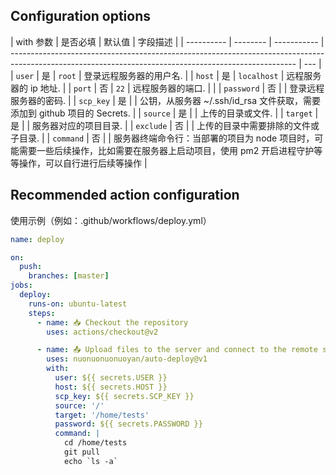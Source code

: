 ## Configuration options

| with 参数  | 是否必填 | 默认值      | 字段描述                                                                                                                                              |
| ---------- | -------- | ----------- | ----------------------------------------------------------------------------------------------------------------------------------------------------- | --- |
| `user`     | 是       | `root`      | 登录远程服务器的用户名.                                                                                                                               |
| `host`     | 是       | `localhost` | 远程服务器的 ip 地址.                                                                                                                                 |
| `port`     | 否       | `22`        | 远程服务器的端口.                                                                                                                                     |     |
| `password` | 否       |             | 登录远程服务器的密码.                                                                                                                                 |
| `scp_key`  | 是       |             | 公钥，从服务器 ~/.ssh/id_rsa 文件获取，需要添加到 github 项目的 Secrets.                                                                              |
| `source`   | 是       |             | 上传的目录或文件.                                                                                                                                     |
| `target`   | 是       |             | 服务器对应的项目目录.                                                                                                                                 |
| `exclude`  | 否       |             | 上传的目录中需要排除的文件或子目录.                                                                                                                   |
| `command`  | 否       |             | 服务器终端命令行：当部署的项目为 node 项目时，可能需要一些后续操作，比如需要在服务器上启动项目，使用 pm2 开启进程守护等等操作，可以自行进行后续等操作 |

## Recommended action configuration

使用示例（例如：.github/workflows/deploy.yml）

```yaml
name: deploy

on:
  push:
    branches: [master]
jobs:
  deploy:
    runs-on: ubuntu-latest
    steps:
      - name: 📥 Checkout the repository
        uses: actions/checkout@v2

      - name: 📤 Upload files to the server and connect to the remote server
        uses: nuonuonuonuoyan/auto-deploy@v1
        with:
          user: ${{ secrets.USER }}
          host: ${{ secrets.HOST }}
          scp_key: ${{ secrets.SCP_KEY }}
          source: '/'
          target: '/home/tests'
          password: ${{ secrets.PASSWORD }}
          command: |
            cd /home/tests
            git pull
            echo `ls -a`
```
